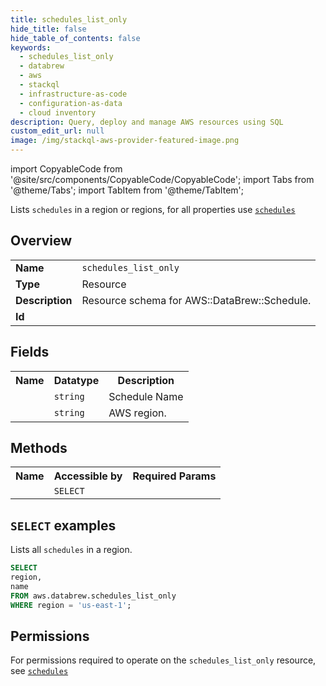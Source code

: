 ```yaml
---
title: schedules_list_only
hide_title: false
hide_table_of_contents: false
keywords:
  - schedules_list_only
  - databrew
  - aws
  - stackql
  - infrastructure-as-code
  - configuration-as-data
  - cloud inventory
description: Query, deploy and manage AWS resources using SQL
custom_edit_url: null
image: /img/stackql-aws-provider-featured-image.png
---
```


import CopyableCode from '@site/src/components/CopyableCode/CopyableCode';
import Tabs from '@theme/Tabs';
import TabItem from '@theme/TabItem';

Lists <code>schedules</code> in a region or regions, for all properties use <a href="/services/serviceName/schedules/"><code>schedules</code></a>

## Overview
<table>
<tbody>
<tr><td><b>Name</b></td><td><code>schedules_list_only</code></td></tr>
<tr><td><b>Type</b></td><td>Resource</td></tr>
<tr><td><b>Description</b></td><td>Resource schema for AWS::DataBrew::Schedule.</td></tr>
<tr><td><b>Id</b></td><td><CopyableCode code="aws.databrew.schedules_list_only" /></td></tr>
</tbody>
</table>

## Fields
<table>
<tbody>
<tr><th>Name</th><th>Datatype</th><th>Description</th></tr><tr><td><CopyableCode code="name" /></td><td><code>string</code></td><td>Schedule Name</td></tr>
<tr><td><CopyableCode code="region" /></td><td><code>string</code></td><td>AWS region.</td></tr>
</tbody>
</table>

## Methods

<table>
<tbody>
  <tr>
    <th>Name</th>
    <th>Accessible by</th>
    <th>Required Params</th>
  </tr>
  <tr>
    <td><CopyableCode code="list_resources" /></td>
    <td><code>SELECT</code></td>
    <td><CopyableCode code="region" /></td>
  </tr>
</tbody>
</table>

## `SELECT` examples
Lists all <code>schedules</code> in a region.
```sql
SELECT
region,
name
FROM aws.databrew.schedules_list_only
WHERE region = 'us-east-1';
```


## Permissions

For permissions required to operate on the <code>schedules_list_only</code> resource, see <a href="/services/databrew/schedules/#permissions"><code>schedules</code></a>

